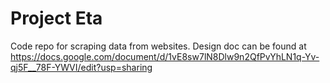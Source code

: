 # Project Eta
Code repo for scraping data from websites. Design doc can be found at https://docs.google.com/document/d/1vE8sw7lN8Dlw9n2QfPvYhLN1q-Yv-qj5F__78F-YWVI/edit?usp=sharing
